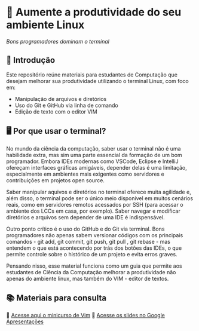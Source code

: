 # 🚀 Aumente a produtividade do seu ambiente Linux

*Bons programadores dominam o terminal*

## 📌 Introdução

Este repositório reúne materiais para estudantes de Computação que desejam melhorar sua produtividade utilizando o terminal Linux, com foco em:

- Manipulação de arquivos e diretórios
- Uso do Git e GitHub via linha de comando
- Edição de texto com o editor VIM


## 🖥️ Por que usar o terminal?

No mundo da ciência da computação, saber usar o terminal não é uma habilidade extra, mas sim uma parte essencial
da formação de um bom programador. Embora IDEs modernas como VSCode, Eclipse e IntelliJ ofereçam interfaces gráficas 
amigáveis, depender delas é uma limitação, especialmente em ambientes mais exigentes como servidores e contribuições
em projetos open source.

Saber manipular aquivos e diretórios no terminal oferece muita agilidade e, além disso, o terminal pode ser o único 
meio disponível em muitos cenários reais, como em servidores remotos acessados por SSH (para acessar o ambiente dos LCCs 
em casa, por exemplo). Saber navegar e modificar diretórios e arquivos sem depender de uma IDE é indispensável. 

Outro ponto crítico é o uso do GitHub e do Git via terminal. Bons programadores não apenas sabem versionar códigos com 
os principais comandos - git add, git commit, git push, git pull , git rebase - mas entendem o que está acontecendo por 
trás dos botões das IDEs, o que permite controle sobre o histórico de um projeto e evita erros graves. 

Pensando nisso, esse material funciona como um guia que permite aos estudantes de Ciência da Computação melhorar
a produtividade não apenas do ambiente linux, mas também do VIM - editor de textos.


## 📚 Materiais para consulta

🔗 [Acesse aqui o minicurso de Vim](https://github.com/isaacvicente/minicurso_vim)
📎 [Acesse os slides no Google Apresentações](https://docs.google.com/presentation/d/1Y3FBVqCnUjD428_60088UYpdKhM0iJJcip0w8h0O8l0/edit)



